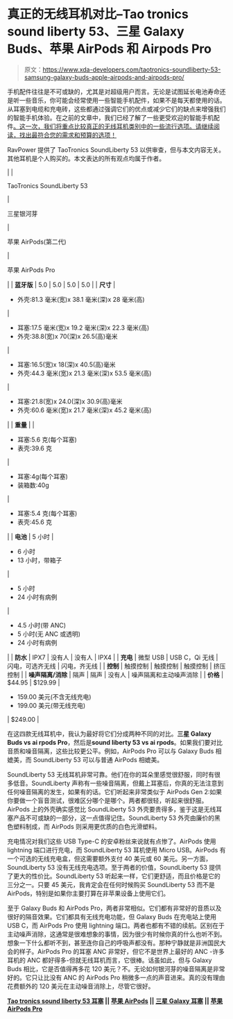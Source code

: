 # 真正的无线耳机对比–Tao tronics sound liberty 53、三星 Galaxy Buds、苹果 AirPods 和 Airpods Pro

> 原文：<https://www.xda-developers.com/taotronics-soundliberty-53-samsung-galaxy-buds-apple-airpods-and-airpods-pro/>

手机配件往往是不可或缺的，尤其是对超级用户而言。无论是试图延长电池寿命还是听一些音乐，你可能会经常使用一些智能手机配件，如果不是每天都使用的话。从耳塞到电缆和充电砖，这些都通过强调它们的优点或减少它们的缺点来增强我们的智能手机体验。在之前的文章中，我们已经了解了一些更受欢迎的智能手机配件[。这一次，我们将重点比较真正的无线耳机类别中的一些流行选项。请继续阅读，找出最符合您的需求和预算的选项！](https://www.xda-developers.com/accessories-review-aukey-and-ravpower-chargers-cables-power-banks-usb-hub-and-storage/)

RavPower 提供了 TaoTronics SoundLiberty 53 以供审查，但与本文内容无关。其他耳机是个人购买的。本文表达的所有观点均属于作者。

|  | 

TaoTronics SoundLiberty 53

 | 

三星银河芽

 | 

苹果 AirPods(第二代)

 | 

苹果 AirPods Pro

 |
| **蓝牙版** | 5.0 | 5.0 | 5.0 | 5.0 |
| **尺寸** | 

*   外壳:81.3 毫米(宽)x 38.1 毫米(深)x 28 毫米(高)

 | 

*   耳塞:17.5 毫米(宽)x 19.2 毫米(深)x 22.3 毫米(高)
*   外壳:38.8(宽)x 70(深)x 26.5(高)毫米

 | 

*   耳塞:16.5(宽)x 18(深)x 40.5(高)毫米
*   外壳:44.3 毫米(宽)x 21.3 毫米(深)x 53.5 毫米(高)

 | 

*   耳塞:21.8(宽)x 24.0(深)x 30.9(高)毫米
*   外壳:60.6 毫米(宽)x 21.7 毫米(深)x 45.2 毫米(高)

 |
| **重量** |  | 

*   耳塞:5.6 克(每个耳塞)
*   表壳:39.6 克

 | 

*   耳塞:4g(每个耳塞)
*   装箱数:40g

 | 

*   耳塞:5.4 克(每个耳塞)
*   表壳:45.6 克

 |
| **电池** | 5 小时 | 

*   6 小时
*   13 小时，带箱子

 | 

*   5 小时
*   24 小时有病例

 | 

*   4.5 小时(带 ANC)
*   5 小时(无 ANC 或透明)
*   24 小时有病例

 |
| **防水** | IPX7 | 没有人 | 没有人 | IPX4 |
| **充电** | 微型 USB | USB C，Qi 无线 | 闪电，可选齐无线 | 闪电，齐无线 |
| **控制** | 触摸控制 | 触摸控制 | 触摸控制 | 挤压控制 |
| **噪声隔离/消除** | 隔声 | 隔声 | 没有人 | 噪声隔离和主动噪声消除 |
| **价格** | $44.95 | $129.99 | 

*   159.00 美元(不含无线充电)
*   199.00 美元(带无线充电)

 | $249.00 |

在这四款无线耳机中，我认为最好将它们分成两种不同的对比。**三星 Galaxy Buds vs ai rpods Pro**，然后是**sound liberty 53 vs ai rpods**。如果我们要对比音质和噪音隔离，这些比较更公平。例如，AirPods Pro 可以与 Galaxy Buds 相媲美，而 SoundLiberty 53 可以与普通 AirPods 相媲美。

SoundLiberty 53 无线耳机非常可靠。他们在你的耳朵里感觉很舒服，同时有很多低音。SoundLiberty 声称有一些噪音隔离，但戴上耳塞后，你真的无法注意到任何噪音隔离的发生，如果有的话。它们听起来非常类似于 AirPods Gen 2:如果你要做一个盲音测试，很难区分哪个是哪个。两者都很轻，听起来很舒服。AirPods 上的外壳确实感觉比 SoundLiberty 53 外壳要贵得多，鉴于这是无线耳塞产品不可或缺的一部分，这一点值得记住。SoundLiberty 53 外壳由廉价的黑色塑料制成，而 AirPods 则采用更优质的白色光滑塑料。

充电情况对我们这些 USB Type-C 的安卓粉丝来说就有点惨了。AirPods 使用 lightning 端口进行充电，而 SoundLiberty 53 耳机使用 Micro USB。AirPods 有一个可选的无线充电盒，但这需要额外支付 40 美元或 60 美元。另一方面，SoundLiberty 53 没有无线充电选项。至于两者的价值，SoundLiberty 53 提供了更大的性价比。SoundLiberty 53 听起来一样，它们更舒适，而且价格是它的三分之一。只要 45 美元，我肯定会在任何时候购买 SoundLiberty 53 而不是 AirPods，特别是如果你主要打算在非苹果设备上使用它们。

至于 Galaxy Buds 和 AirPods Pro，两者非常相似。它们都有非常好的音质以及很好的隔音效果。它们都具有无线充电功能，但 Galaxy Buds 在充电站上使用 USB C，而 AirPods Pro 使用 lightning 端口。两者也都有不错的续航。区别在于主动噪声消除，这通常是很难想象的事情，因为很少有时候你真的什么也听不到。想象一下什么都听不到，甚至连你自己的呼吸声都没有。那种宁静就是非洲国民大会的样子。AirPods Pro 的耳塞 ANC 非常好，但它不是世界上最好的 ANC -许多耳机的 ANC 都好得多-但就无线耳机而言，它很棒。话虽如此，但与 Galaxy Buds 相比，它是否值得再多花 120 美元？不。无论如何银河芽的噪音隔离是非常好的。它只让比没有 ANC 的 AirPods Pro 稍微多一点的声音进来。真的没有理由花费额外的 120 美元在主动噪音消除上，尽管它很好。

**[Tao tronics sound liberty 53 耳塞](https://www.amazon.com/dp/B07VHQWRFY/?tag=xda-2dc06vm-20&ascsubtag=UUxdaUeUpU26747&asc_refurl=https%3A%2F%2Fwww.xda-developers.com%2Ftaotronics-soundliberty-53-samsung-galaxy-buds-apple-airpods-and-airpods-pro%2F&asc_campaign=Short-Term) || [苹果 AirPods](https://www.amazon.com/Apple-AirPods-Charging-Latest-Model/dp/B07PXGQC1Q/?tag=xda-2dc06vm-20&ascsubtag=UUxdaUeUpU26747&asc_refurl=https%3A%2F%2Fwww.xda-developers.com%2Ftaotronics-soundliberty-53-samsung-galaxy-buds-apple-airpods-and-airpods-pro%2F&asc_campaign=Short-Term) || [三星 Galaxy 耳塞](https://www.amazon.com/Samsung-Bluetooth-Wireless-Charging-Included/dp/B07V2622RG/?tag=xda-2dc06vm-20&ascsubtag=UUxdaUeUpU26747&asc_refurl=https%3A%2F%2Fwww.xda-developers.com%2Ftaotronics-soundliberty-53-samsung-galaxy-buds-apple-airpods-and-airpods-pro%2F&asc_campaign=Short-Term) || [苹果 AirPods Pro](https://www.amazon.com/Apple-MWP22AM-A-AirPods-Pro/dp/B07ZPC9QD4/?tag=xda-2dc06vm-20&ascsubtag=UUxdaUeUpU26747&asc_refurl=https%3A%2F%2Fwww.xda-developers.com%2Ftaotronics-soundliberty-53-samsung-galaxy-buds-apple-airpods-and-airpods-pro%2F&asc_campaign=Short-Term)**
